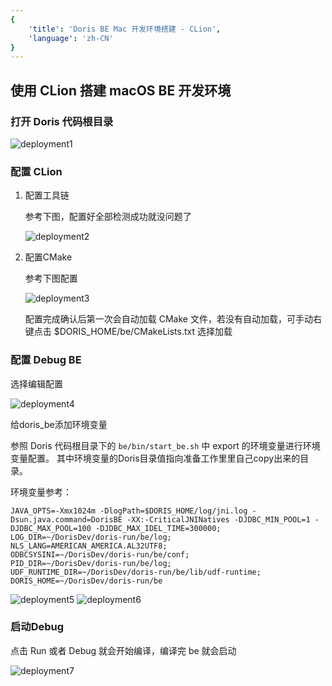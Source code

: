 ```yaml
---
{
    'title': 'Doris BE Mac 开发环境搭建 - CLion', 
    'language': 'zh-CN'
}
---
```


<!--
Licensed to the Apache Software Foundation (ASF) under one
or more contributor license agreements.  See the NOTICE file
distributed with this work for additional information
regarding copyright ownership.  The ASF licenses this file
to you under the Apache License, Version 2.0 (the
"License"); you may not use this file except in compliance
with the License.  You may obtain a copy of the License at

  http://www.apache.org/licenses/LICENSE-2.0

Unless required by applicable law or agreed to in writing,
software distributed under the License is distributed on an
"AS IS" BASIS, WITHOUT WARRANTIES OR CONDITIONS OF ANY
KIND, either express or implied.  See the License for the
specific language governing permissions and limitations
under the License.
-->

## 使用 CLion 搭建 macOS BE 开发环境

### 打开 Doris 代码根目录

![deployment1](/images/mac-clion-deployment1.png)

### 配置 CLion

1. 配置工具链

    参考下图，配置好全部检测成功就没问题了

    ![deployment2](/images/mac-clion-deployment2.png)
   
2. 配置CMake

    参考下图配置

    ![deployment3](images/mac-clion-deployment3.png)

    配置完成确认后第一次会自动加载 CMake 文件，若没有自动加载，可手动右键点击 $DORIS_HOME/be/CMakeLists.txt 选择加载

### 配置 Debug BE

选择编辑配置

  ![deployment4](/images/mac-clion-deployment4.png)

给doris_be添加环境变量

参照 Doris 代码根目录下的 `be/bin/start_be.sh` 中 export 的环境变量进行环境变量配置。 
其中环境变量的Doris目录值指向准备工作里里自己copy出来的目录。

环境变量参考：

```
JAVA_OPTS=-Xmx1024m -DlogPath=$DORIS_HOME/log/jni.log -Dsun.java.command=DorisBE -XX:-CriticalJNINatives -DJDBC_MIN_POOL=1 -DJDBC_MAX_POOL=100 -DJDBC_MAX_IDEL_TIME=300000;
LOG_DIR=~/DorisDev/doris-run/be/log;
NLS_LANG=AMERICAN_AMERICA.AL32UTF8;
ODBCSYSINI=~/DorisDev/doris-run/be/conf;
PID_DIR=~/DorisDev/doris-run/be/log;
UDF_RUNTIME_DIR=~/DorisDev/doris-run/be/lib/udf-runtime;
DORIS_HOME=~/DorisDev/doris-run/be
```

![deployment5](/images/mac-clion-deployment5.png)
![deployment6](/images/mac-clion-deployment6.png)


### 启动Debug

点击 Run 或者 Debug 就会开始编译，编译完 be 就会启动

![deployment7](/images/mac-clion-deployment7.png)

